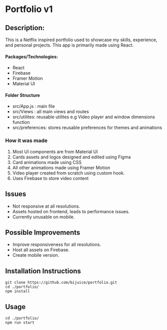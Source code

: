 # Portfolio v1

## Description:

This is a Netflix inspired portfolio used to showcase my skills, experience, and personal projects. This app is primarily made using React.

#### Packages/Technologies:

- React
- Firebase
- Framer Motion
- Material UI

#### Folder Structure

- src/App.js : main file
- src/Views : all main views and routes
- src/utilites: reusable utilites e.g Video player and window dimensions function
- src/preferences: stores reusable preferences for themes and animations

### How it was made

1. Most UI components are from Material UI
2. Cards assets and logos designed and edited using Figma
3. Card animations made using CSS
4. All other animations made using Framer Motion
5. Video player created from scratch using custom hook.
6. Uses Firebase to store video content

## Issues

- Not responsive at all resolutions.
- Assets hosted on frontend, leads to performance issues.
- Currently unusable on mobile.

## Possible Improvements

- Improve responsiveness for all resolutions.
- Host all assets on Firebase.
- Create mobile version.

## Installation Instructions

```
git clone https://github.com/bijuice/portfolio.git
cd ./portfolio/
npm install
```

## Usage

```
cd ./portfolio/
npm run start
```
